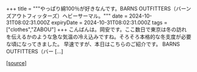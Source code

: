 +++
title = """やっぱり綿100％が好きなんです。BARNS OUTFITTERS（バーンズアウトフィッターズ）ヘビーサーマル。"""
date = 2024-10-31T08:02:31.000Z
expiryDate = 2024-10-31T08:02:31.000Z
tags = ["clothes","ZABOU"]
+++
こんばんは。岡安です。ここ数日で東京は冬の訪れを伝えるかのような急な気温の冷え込みですね。そろそろ本格的な冬支度が必要な頃になってきました。 早速ですが、本日はこちらのご紹介です。 BARNS OUTFITTERS（バー \[…\]

[[source]](https://zabou.org/2024/10/31/311463/)
